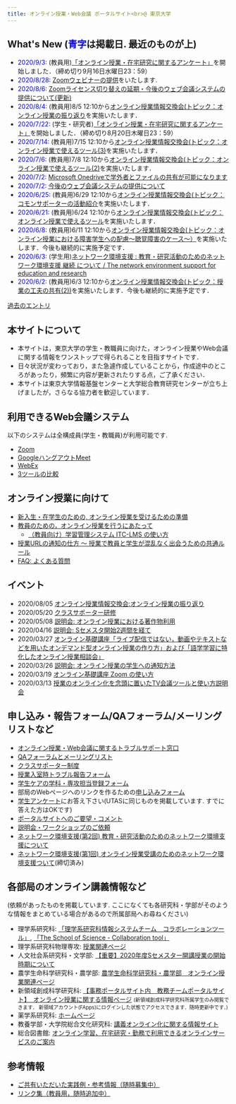 ```yaml
---
title: オンライン授業・Web会議 ポータルサイト<br>@ 東京大学
---
```


What's New (<span style="color:blue;">青字</span>は掲載日. 最近のものが上)
---------------------------

* <span style="color:blue;">2020/9/3:</span> (教員用)[「オンライン授業・在宅研究に関するアンケート」](questionnaire/2020summer_f)を開始しました．（締め切り9月16日水曜日23：59）
* <span style="color:blue;">2020/8/28:</span> [Zoomウェビナーの提供](notice/zoom-webinar)をいたします.
* <span style="color:blue;">2020/8/6:</span> [Zoomライセンス切り替えの延期・今後のウェブ会議システムの提供について(更新)](notice/webmeetingaccount20200915)
* <span style="color:blue;">2020/8/4:</span> (教員用)8/5 12:10から[オンライン授業情報交換会(トピック：オンライン授業の振り返り](events/2020-luncheon/)を実施いたします．
* <span style="color:blue;">2020/7/22:</span> (学生・研究者)[「オンライン授業・在宅研究に関するアンケート」](questionnaire/2020summer)を開始しました．（締め切り8月20日木曜日23：59）
* <span style="color:blue;">2020/7/14:</span> (教員用)7/15 12:10から[オンライン授業情報交換会(トピック：オンライン授業で使えるツール(3)](events/2020-luncheon/)を実施いたします．
* <span style="color:blue;">2020/7/6:</span> (教員用)7/8 12:10から[オンライン授業情報交換会(トピック：オンライン授業で使えるツール(2)](events/2020-luncheon/)を実施いたします．
* <span style="color:blue;">2020/7/2:</span> [Microsoft Onedriveで学外者とファイルの共有が可能になります](notice/onedrive20200702)
* <span style="color:blue;">2020/7/2:</span> [今後のウェブ会議システムの提供について](notice/webmeetingaccount)
* <span style="color:blue;">2020/6/25:</span> (教員用)6/29 12:10から[オンライン授業情報交換会(トピック：コモンサポーターの活動紹介](events/2020-luncheon/)を実施いたします．
* <span style="color:blue;">2020/6/21:</span> (教員用)6/24 12:10から[オンライン授業情報交換会(トピック：オンライン授業で使えるツール](events/2020-luncheon/)を実施いたします．
* <span style="color:blue;">2020/6/8:</span> (教員用)6/11 12:10から[オンライン授業情報交換会(トピック：オンライン授業における障害学生への配慮～聴覚障害のケース～）](events/2020-luncheon/)を実施いたします．今後も継続的に実施予定です．
* <span style="color:blue;">2020/6/3:</span> (学生用)<a href="mobile/mobile3">ネットワーク環境支援 : 教育・研究活動のためのネットワーク環境支援 継続 について / The network environment support for education and research</a>
* <span style="color:blue;">2020/6/2:</span> (教員用)6/3 12:10から[オンライン授業情報交換会(トピック：授業の工夫の共有(2))](events/2020-luncheon/)を実施いたします．今後も継続的に実施予定です．


[過去のエントリ](whats_not_new)

本サイトについて
---------------------------

<!-- * Many apologies for the site primarily in Japanese (yet).  Working around the clock to put everything barely in good shape ...
* We will work on translations, but meanwhile, please use the "English (Google Translation)" link to machine-translate the page.
-->

* 本サイトは，東京大学の学生・教職員に向けた，オンライン授業やWeb会議に関する情報をワンストップで得られることを目指すサイトです．  
* 日々状況が変わっており，また急遽作成していることから，作成途中のところがあったり，頻繁に内容が更新されたりする点，ご了承ください．
* 本サイトは東京大学情報基盤センターと大学総合教育研究センターが立ち上げましたが，さらなる協力者を歓迎しています．

利用できるWeb会議システム
---------------------------

以下のシステムは全構成員(学生・教職員)が利用可能です.  

* <a href="zoom/">Zoom</a>
* <a href="google_hangouts_meet/">GoogleハングアウトMeet</a>
* <a href="webex/">WebEx</a>
* <a href="compare">3ツールの比較</a>

オンライン授業に向けて
---------------------------

* [新入生・在学生のための, オンライン授業を受けるための準備](oc)
* [教員のための，オンライン授業を行うにあたって](faculty_members)
  * [（教員向け）学習管理システム ITC-LMS の使い方](lms_lecturers)
* [授業URLの通知の仕方 〜 授業で教員と学生が混乱なく出会うための共通ルール](faculty_members/let_students_know_your_url)
* [FAQ: よくある質問](faq)


イベント
---------------------------
* 2020/08/05 [オンライン授業情報交換会:オンライン授業の振り返り](events/2020-luncheon/)
* 2020/05/20 [クラスサポーター研修](events/2020-5-20)
* 2020/05/08 [説明会: オンライン授業における著作物利用](events/2020-05-08/)
* 2020/04/16 [説明会: Sセメスタ開始2週間を経て](events/2020-04-16/)
* 2020/03/27 [オンライン基礎講座「ライブ配信ではない，動画やテキストなどを用いたオンデマンド型オンライン授業の作り方」および「語学学習に特化したオンライン授業相談会」](events/2020-03-27/)  
* 2020/03/26 [説明会: オンライン授業の学生への通知方法](events/2020-03-26/)  
* 2020/03/19 [オンライン基礎講座 Zoom の使い方](events/2020-03-19/)  
* 2020/03/13 [授業のオンライン化を念頭に置いたTV会議ツールと使い方説明会](events/2020-03-13/)


申し込み・報告フォーム/QAフォーラム/メーリングリストなど
---------------------------

* [オンライン授業・Web会議に関するトラブルサポート窓口](supports)
* [QAフォーラムとメーリングリスト](forums/)
* <a href="supporters/class">クラスサポーター制度</a>
* <a href="forms/et">授業入室時トラブル報告フォーム</a>
* <a href="forms/takecarestudents">学生ケアの学科・専攻担当登録フォーム</a>
* 部局のWebページへのリンクを作るための<a href="https://tinyurl.com/vjfuxs3" target="_blank">申し込みフォーム</a>
* <a href="questionnaire/">学生アンケート</a>にお答え下さい(UTASに同じものを掲載しています. すでに答えた方はOKです)
* <a href="https://forms.gle/hsyvqzsYpCCvEQRo9" target="_blank">ポータルサイトへのご要望・コメント</a>  
* <a href="https://forms.gle/RYv5oFBn8cvYrgBF7" target="_blank">説明会・ワークショップのご依頼</a>
* <a href="mobile/mobile2">ネットワーク環境支援(第2回) 教育・研究活動のためのネットワーク環境支援について</a>
* <a href="mobile/">ネットワーク環境支援(第1回) オンライン授業受講のためのネットワーク環境支援ついて</a>(締切済み)


各部局のオンライン講義情報など
---------------------------

(依頼があったものを掲載しています. ここになくても各研究科・学部がそのような情報をまとめている場合があるので所属部局へお尋ねください)

* 理学系研究科: <a href="http://jimubu.adm.s.u-tokyo.ac.jp/public/index.php/%E3%82%B3%E3%83%A9%E3%83%9C%E3%83%AC%E3%83%BC%E3%82%B7%E3%83%A7%E3%83%B3%E3%83%84%E3%83%BC%E3%83%AB" target="_blank">「理学系研究科情報システムチーム　コラボレーションツール」</a>, <a href="http://jimubu.adm.s.u-tokyo.ac.jp/public/index.php/Collaboration_tool" target="_blank">「The School of Science - Collaboration tool」</a>
* 理学系研究科物理専攻: <a href="https://www.phys.s.u-tokyo.ac.jp/g_info/22290/" target="_blank">授業関連ページ</a>
* 人文社会系研究科・文学部: <a href="http://www.l.u-tokyo.ac.jp/news/notice/9966.html" target="_blank">【重要】2020年度Sセメスター開講授業の開始時期について</a>
* 農学生命科学研究科・農学部: <a href="https://www.a.u-tokyo.ac.jp/online_lectures/" target="_blank">農学生命科学研究科・農学部　オンライン授業関連ページ</a>
* 新領域創成科学研究科: <a href="https://sites.google.com/a/adm.k.u-tokyo.ac.jp/gsfs-portal/home/kyomu/kyomu/classes/onlineclasses" target="_blank">【事務ポータルサイト内　教務チームポータルサイト】　オンライン授業に関する情報ページ</a> <span style="font-size: 80%">(新領域創成科学研究科所属学生のみ閲覧できます． 新領域アカウント(FApps)にログインした状態でアクセスできます．随時更新中です．) </span>
* 薬学系研究科: <a href="http://www.f.u-tokyo.ac.jp/" target="_blank">ホームページ</a>
* 教養学部・大学院総合文化研究科: <a href="https://komabataskforce.wixsite.com/forstudents/" target="_blank">講義オンライン化に関する情報サイト</a>
* 総合図書館: <a href="https://www.lib.u-tokyo.ac.jp/ja/library/contents/studyathome" target="_blank">オンライン学習、在宅研究・勤務で利用できるオンラインサービスのご案内</a>


参考情報
---------------------------

* [ご共有いただいた実践例・参考情報（随時募集中）](faculty_members#shared_materials)
* [リンク集（教員用，随時追加中）](faculty_members#links)

